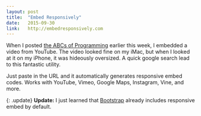 ```yaml
---
layout: post
title:  "Embed Responsively"
date:   2015-09-30
link: 	http://embedresponsively.com
---
```


When I posted [the ABCs of Programming](http://jonathanpike.net/2015/09/26/Always-Be-Coding.html) earlier this week, I embedded a video from YouTube. The video looked fine on my iMac, but when I looked at it on my iPhone, it was hideously oversized.  A quick google search lead to this fantastic utility. 

Just paste in the URL and it automatically generates responsive embed codes.  Works with YouTube, Vimeo, Google Maps, Instagram, Vine, and more. 

{: .update}
**Update:** I just learned that [Bootstrap](http://getbootstrap.com/components/#responsive-embed) already includes responsive embed by default.